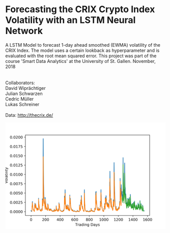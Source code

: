 # Forecasting the CRIX Crypto Index Volatility with an LSTM Neural Network

A LSTM Model to forecast 1-day ahead smoothed (EWMA) volatility of the CRIX Index. The model uses a certain lookback as hyperparameter and is evaluated with the root mean squared error. This project was part of the course 'Smart Data Analytics' at the University of St. Gallen. November, 2018<br> <br>
<br>
Collaborators: <br>
David Wiprächtiger <br>
Julian Schwarzen <br>
Cedric Müller <br>
Lukas Schreiner <br>
<br>
Data: 
http://thecrix.de/
<br>
<div align='center'>
  <img src='output/Plot_LB-10_EP-25.png'>
</div>
